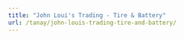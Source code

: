 ```yaml
---
title: "John Loui's Trading - Tire & Battery"
url: /tanay/john-louis-trading-tire-and-battery/
---
```

